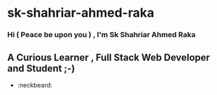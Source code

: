 # sk-shahriar-ahmed-raka
###  Hi ( Peace be upon you ) , I'm Sk Shahriar Ahmed Raka 

## A Curious Learner , Full Stack Web Developer and Student ;-)
- :neckbeard:


